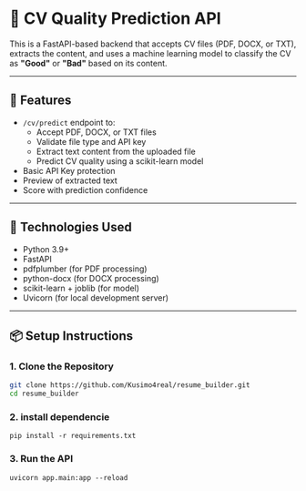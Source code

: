 # 🧠 CV Quality Prediction API

This is a FastAPI-based backend that accepts CV files (PDF, DOCX, or TXT), extracts the content, and uses a machine learning model to classify the CV as **"Good"** or **"Bad"** based on its content.

---

## 🚀 Features

- `/cv/predict` endpoint to:
  - Accept PDF, DOCX, or TXT files
  - Validate file type and API key
  - Extract text content from the uploaded file
  - Predict CV quality using a scikit-learn model
- Basic API Key protection
- Preview of extracted text
- Score with prediction confidence

---

## 🧰 Technologies Used

- Python 3.9+
- FastAPI
- pdfplumber (for PDF processing)
- python-docx (for DOCX processing)
- scikit-learn + joblib (for model)
- Uvicorn (for local development server)

---

## 📦 Setup Instructions

### 1. Clone the Repository

```bash
git clone https://github.com/Kusimo4real/resume_builder.git
cd resume_builder
```

### 2. install dependencie

`pip install -r requirements.txt`

### 3. Run the API

```
uvicorn app.main:app --reload
```
